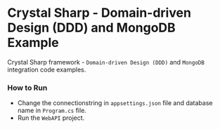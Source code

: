 # Crystal Sharp - Domain-driven Design (DDD) and MongoDB Example
Crystal Sharp framework - `Domain-driven Design (DDD)` and `MongoDB` integration code examples.


### How to Run

* Change the connectionstring in `appsettings.json` file and database name in `Program.cs` file.
* Run the `WebAPI` project.
